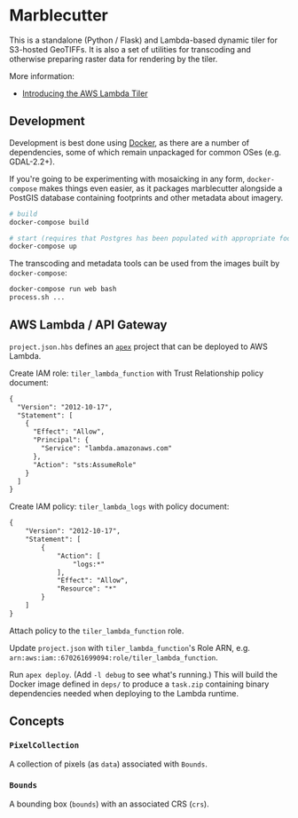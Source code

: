 # Marblecutter

This is a standalone (Python / Flask) and Lambda-based dynamic tiler for S3-hosted GeoTIFFs. It is
also a set of utilities for transcoding and otherwise preparing raster data for rendering by the
tiler.

More information:

* [Introducing the AWS Lambda Tiler](https://hi.stamen.com/stamen-aws-lambda-tiler-blog-post-76fc1138a145#.j644z9qvw)

## Development

Development is best done using [Docker](https://docker.com/), as there are a number of dependencies,
some of which remain unpackaged for common OSes (e.g. GDAL-2.2+).

If you're going to be experimenting with mosaicking in any form, `docker-compose` makes things even
easier, as it packages marblecutter alongside a PostGIS database containing footprints and other
metadata about imagery.

```bash
# build
docker-compose build

# start (requires that Postgres has been populated with appropriate footprint data)
docker-compose up
```

The transcoding and metadata tools can be used from the images built by `docker-compose`:

```bash
docker-compose run web bash
process.sh ...
```

## AWS Lambda / API Gateway

`project.json.hbs` defines an [`apex`](http://apex.run/) project that can be deployed to AWS Lambda.

Create IAM role: `tiler_lambda_function` with Trust Relationship policy document:

```xml
{
  "Version": "2012-10-17",
  "Statement": [
    {
      "Effect": "Allow",
      "Principal": {
        "Service": "lambda.amazonaws.com"
      },
      "Action": "sts:AssumeRole"
    }
  ]
}
```

Create IAM policy: `tiler_lambda_logs` with policy document:

```xml
{
    "Version": "2012-10-17",
    "Statement": [
        {
            "Action": [
                "logs:*"
            ],
            "Effect": "Allow",
            "Resource": "*"
        }
    ]
}
```

Attach policy to the `tiler_lambda_function` role.

Update `project.json` with `tiler_lambda_function`'s Role ARN, e.g. `arn:aws:iam::670261699094:role/tiler_lambda_function`.

Run `apex deploy`. (Add `-l debug` to see what's running.) This will build the Docker image defined
in `deps/` to produce a `task.zip` containing binary dependencies needed when deploying to the
Lambda runtime.

## Concepts

### `PixelCollection`

A collection of pixels (as `data`) associated with `Bounds`.

### `Bounds`

A bounding box (`bounds`) with an associated CRS (`crs`).
